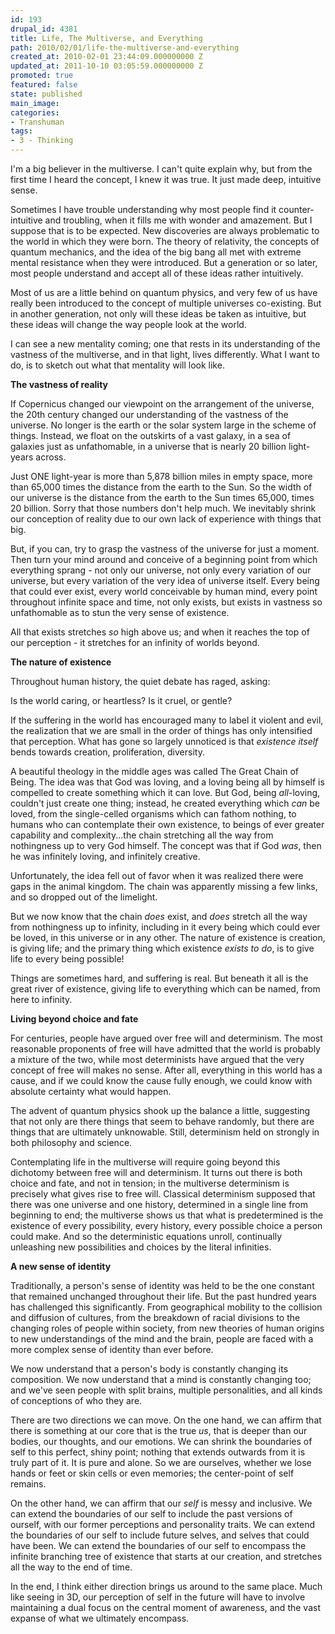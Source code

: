 ```yaml
---
id: 193
drupal_id: 4381
title: Life, The Multiverse, and Everything
path: 2010/02/01/life-the-multiverse-and-everything
created_at: 2010-02-01 23:44:09.000000000 Z
updated_at: 2011-10-10 03:05:59.000000000 Z
promoted: true
featured: false
state: published
main_image: 
categories:
- Transhuman
tags:
- 3 - Thinking
---
```

I'm a big believer in the multiverse. I can't quite explain why, but from the first time I heard the concept, I knew it was true. It just made deep, intuitive sense.

Sometimes I have trouble understanding why most people find it counter-intuitive and troubling, when it fills me with wonder and amazement. But I suppose that is to be expected. New discoveries are always problematic to the world in which they were born. The theory of relativity, the concepts of quantum mechanics, and the idea of the big bang all met with extreme mental resistance when they were introduced. But a generation or so later, most people understand and accept all of these ideas rather intuitively.

Most of us are a little behind on quantum physics, and very few of us have really been introduced to the concept of multiple universes co-existing. But in another generation, not only will these ideas be taken as intuitive, but these ideas will change the way people look at the world.

I can see a new mentality coming; one that rests in its understanding of the vastness of the multiverse, and in that light, lives differently. What I want to do, is to sketch out what that mentality will look like.

<strong>The vastness of reality</strong>

If Copernicus changed our viewpoint on the arrangement of the universe, the 20th century changed our understanding of the vastness of the universe. No longer is the earth or the solar system large in the scheme of things. Instead, we float on the outskirts of a vast galaxy, in a sea of galaxies just as unfathomable, in a universe that is nearly 20 billion light-years across.

Just ONE light-year is more than 5,878 billion miles in empty space, more than 65,000 times the distance from the earth to the Sun. So the width of our universe is the distance from the earth to the Sun times 65,000, times 20 billion. Sorry that those numbers don't help much. We inevitably shrink our conception of reality due to our own lack of experience with things that big.

But, if you can, try to grasp the vastness of the universe for just a moment. Then turn your mind around and conceive of a beginning point from which everything sprang - not only our universe, not only every variation of our universe, but every variation of the very idea of universe itself. Every being that could ever exist, every world conceivable by human mind, every point throughout infinite space and time, not only exists, but exists in vastness so unfathomable as to stun the very sense of existence.

All that exists stretches <em>so</em> high above us; and when it reaches the top of our perception - it stretches for an infinity of worlds beyond.

<strong>The nature of existence</strong>

Throughout human history, the quiet debate has raged, asking:

Is the world caring, or heartless? Is it cruel, or gentle?

If the suffering in the world has encouraged many to label it violent and evil, the realization that we are small in the order of things has only intensified that perception. What has gone so largely unnoticed is that <em>existence itself</em> bends towards creation, proliferation, diversity.

A beautiful theology in the middle ages was called The Great Chain of Being. The idea was that God was loving, and a loving being all by himself is compelled to create something which it can love. But God, being <em>all</em>-loving, couldn't just create one thing; instead, he created everything which <em>can</em> be loved, from the single-celled organisms which can fathom nothing, to humans who can contemplate their own existence, to beings of ever greater capability and complexity...the chain stretching all the way from nothingness up to very God himself. The concept was that if God <em>was</em>, then he was infinitely loving, and infinitely creative.

Unfortunately, the idea fell out of favor when it was realized there were gaps in the animal kingdom. The chain was apparently missing a few links, and so dropped out of the limelight.

But we now know that the chain <em>does</em> exist, and <em>does</em> stretch all the way from nothingness up to infinity, including in it every being which could ever be loved, in this universe or in any other. The nature of existence is creation, is giving life; and the primary thing which existence <em>exists to do</em>, is to give life to every being possible!

Things are sometimes hard, and suffering is real. But beneath it all is the great river of existence, giving life to everything which can be named, from here to infinity.

<strong>Living beyond choice and fate</strong>

For centuries, people have argued over free will and determinism. The most reasonable proponents of free will have admitted that the world is probably a mixture of the two, while most determinists have argued that the very concept of free will makes no sense. After all, everything in this world has a cause, and if we could know the cause fully enough, we could know with absolute certainty what would happen.

The advent of quantum physics shook up the balance a little, suggesting that not only are there things that seem to behave randomly, but there are things that are ultimately unknowable. Still, determinism held on strongly in both philosophy and science.

Contemplating life in the multiverse will require going beyond this dichotomy between free will and determinism. It turns out there is both choice and fate, and not in tension; in the multiverse determinism is precisely what gives rise to free will. Classical determinism supposed that there was one universe and one history, determined in a single line from beginning to end; the multiverse shows us that what is predetermined is the existence of every possibility, every history, every possible choice a person could make. And so the deterministic equations unroll, continually unleashing new possibilities and choices by the literal infinities.

<strong>A new sense of identity</strong>

Traditionally, a person's sense of identity was held to be the one constant that remained unchanged throughout their life. But the past hundred years has challenged this significantly. From geographical mobility to the collision and diffusion of cultures, from the breakdown of racial divisions to the changing roles of people within society, from new theories of human origins to new understandings of the mind and the brain, people are faced with a more complex sense of identity than ever before.

We now understand that a person's body is constantly changing its composition. We now understand that a mind is constantly changing too; and we've seen people with split brains, multiple personalities, and all kinds of conceptions of who they are.

There are two directions we can move. On the one hand, we can affirm that there is something at our core that is the true <em>us</em>, that is deeper than our bodies, our thoughts, and our emotions. We can shrink the boundaries of self to this perfect, shiny point; nothing that extends outwards from it is truly part of it. It is pure and alone. So we are ourselves, whether we lose hands or feet or skin cells or even memories; the center-point of self remains.

On the other hand, we can affirm that our <em>self</em> is messy and inclusive. We can extend the boundaries of our self to include the past versions of ourself, with our former perceptions and personality traits. We can extend the boundaries of our self to include future selves, and selves that could have been. We can extend the boundaries of our self to encompass the infinite branching tree of existence that starts at our creation, and stretches all the way to the end of time.

In the end, I think either direction brings us around to the same place. Much like seeing in 3D, our perception of self in the future will have to involve maintaining a dual focus on the central moment of awareness, and the vast expanse of what we ultimately encompass.
